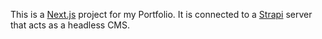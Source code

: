 This is a [Next.js](https://nextjs.org/) project for my Portfolio. It is connected to a [Strapi](https://strapi.io) server that acts as a headless CMS. 
